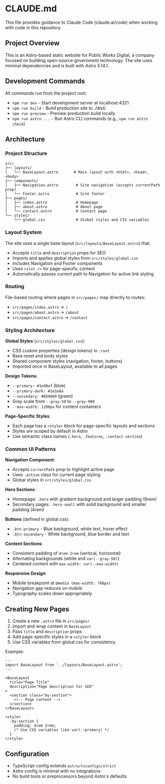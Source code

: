 # CLAUDE.md

This file provides guidance to Claude Code (claude.ai/code) when working with code in this repository.

## Project Overview

This is an Astro-based static website for Public Works Digital, a company focused on building open-source government technology. The site uses minimal dependencies and is built with Astro 5.14.1.

## Development Commands

All commands run from the project root:

- `npm run dev` - Start development server at localhost:4321
- `npm run build` - Build production site to ./dist/
- `npm run preview` - Preview production build locally
- `npm run astro ...` - Run Astro CLI commands (e.g., `npm run astro check`)

## Architecture

### Project Structure

```
src/
├── layouts/
│   └── BaseLayout.astro       # Main layout with <html>, <head>, <body>
├── components/
│   ├── Navigation.astro        # Site navigation (accepts currentPath prop)
│   └── Footer.astro            # Site footer
├── pages/
│   ├── index.astro             # Homepage
│   ├── about.astro             # About page
│   └── contact.astro           # Contact page
└── styles/
    └── global.css              # Global styles and CSS variables
```

### Layout System

The site uses a single base layout (`src/layouts/BaseLayout.astro`) that:
- Accepts `title` and `description` props for SEO
- Imports and applies global styles from `src/styles/global.css`
- Includes Navigation and Footer components
- Uses `<slot />` for page-specific content
- Automatically passes current path to Navigation for active link styling

### Routing

File-based routing where pages in `src/pages/` map directly to routes:
- `src/pages/index.astro` → `/`
- `src/pages/about.astro` → `/about`
- `src/pages/contact.astro` → `/contact`

### Styling Architecture

**Global Styles** (`src/styles/global.css`):
- CSS custom properties (design tokens) in `:root`
- Base reset and body styles
- Shared component styles (navigation, footer, buttons)
- Imported once in BaseLayout, available to all pages

**Design Tokens**:
- `--primary: #1e40af` (blue)
- `--primary-dark: #1e3a8a`
- `--secondary: #059669` (green)
- Gray scale from `--gray-50` to `--gray-900`
- `--max-width: 1200px` for content containers

**Page-Specific Styles**:
- Each page has a `<style>` block for page-specific layouts and sections
- Styles are scoped by default in Astro
- Use semantic class names (`.hero`, `.features`, `.contact-section`)

### Common UI Patterns

**Navigation Component**:
- Accepts `currentPath` prop to highlight active page
- Uses `.active` class for current page styling
- Global styles in `src/styles/global.css`

**Hero Sections**:
- Homepage: `.hero` with gradient background and larger padding (6rem)
- Secondary pages: `.hero-small` with solid background and smaller padding (4rem)

**Buttons** (defined in global.css):
- `.btn-primary` - Blue background, white text, hover effect
- `.btn-secondary` - White background, blue border and text

**Content Sections**:
- Consistent padding of `4rem 2rem` (vertical, horizontal)
- Alternating backgrounds (white and `var(--gray-50)`)
- Centered content with `max-width: var(--max-width)`

**Responsive Design**:
- Mobile breakpoint at `@media (max-width: 768px)`
- Navigation gap reduces on mobile
- Typography scales down appropriately

## Creating New Pages

1. Create a new `.astro` file in `src/pages/`
2. Import and wrap content in `BaseLayout`
3. Pass `title` and `description` props
4. Add page-specific styles in a `<style>` block
5. Use CSS variables from global.css for consistency

Example:
```astro
---
import BaseLayout from '../layouts/BaseLayout.astro';
---

<BaseLayout
  title="Page Title"
  description="Page description for SEO"
>
  <section class="my-section">
    <!-- Page content -->
  </section>
</BaseLayout>

<style>
  .my-section {
    padding: 4rem 2rem;
    /* Use CSS variables like var(--primary) */
  }
</style>
```

## Configuration

- TypeScript config extends `astro/tsconfigs/strict`
- Astro config is minimal with no integrations
- No build tools or preprocessors beyond Astro's defaults
